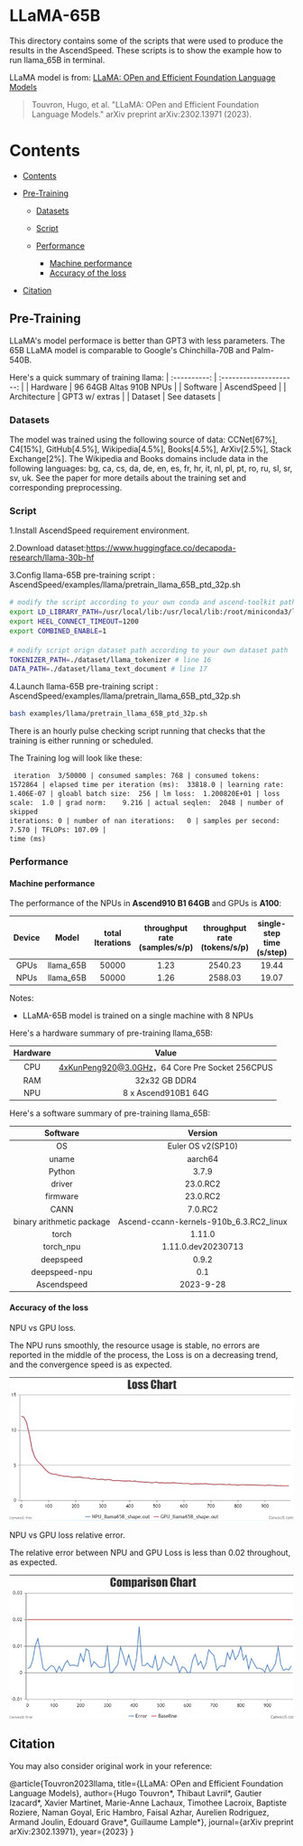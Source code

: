 # LLaMA-65B

This directory contains some of the scripts that were used to produce the results in the AscendSpeed. These scripts is to show the example how to run llama_65B in terminal.

LLaMA model is from: [LLaMA: OPen and Efficient Foundation Language Models](https://arxiv.org/pdf/2302.13971v1.pdf)

>Touvron, Hugo, et al. "LLaMA: OPen and Efficient Foundation Language Models." arXiv preprint arXiv:2302.13971 (2023).

# Contents

- [Contents](#contents)

- [Pre-Training](#pre-training)
  - [Datasets](#datasets)
  
  - [Script](#script)
  
  - [Performance](#performance)
  	- [Machine performance](#machine-performance)
  	- [Accuracy of the loss](#accuracy-of-the-loss)
  
- [Citation](#citation)


## Pre-Training

LLaMA's model performace is better than GPT3 with less parameters. The 65B LLaMA model is comparable to Google's Chinchilla-70B and Palm-540B.

Here's a quick summary of training llama:
| :----------: | :---------------------: |
|   Hardware   | 96 64GB Altas 910B NPUs |
|   Software   |       AscendSpeed       |
| Architecture |     GPT3 w/ extras      |
|   Dataset    |       See datasets      |

### Datasets
The model was trained using the following source of data: CCNet[67%], C4[15%], GitHub[4.5%], Wikipedia[4.5%], Books[4.5%], ArXiv[2.5%], Stack Exchange[2%]. The Wikipedia and Books domains include data in the following languages: bg, ca, cs, da, de, en, es, fr, hr, it, nl, pl, pt, ro, ru, sl, sr, sv, uk. See the paper for more details about the training set and corresponding preprocessing.

### Script

1.Install AscendSpeed requirement environment.

2.Download dataset:https://www.huggingface.co/decapoda-research/llama-30b-hf

3.Config llama-65B pre-training script : AscendSpeed/examples/llama/pretrain_llama_65B_ptd_32p.sh

```bash
# modify the script according to your own conda and ascend-toolkit path
export LD_LIBRARY_PATH=/usr/local/lib:/usr/local/lib:/root/miniconda3/lib:$LD_LIBRARY_PATH
export HEEL_CONNECT_TIMEOUT=1200
export COMBINED_ENABLE=1

# modify script orign dataset path according to your own dataset path
TOKENIZER_PATH=./dataset/llama_tokenizer # line 16
DATA_PATH=./dataset/llama_text_document # line 17

```

4.Launch llama-65B pre-training script : AscendSpeed/examples/llama/pretrain_llama_65B_ptd_32p.sh

```bash
bash examples/llama/pretrain_llama_65B_ptd_32p.sh
```

There is an hourly pulse checking script running that checks that the training is either running or scheduled.

The Training log will look like these:

```Shell
 iteration  3/50000 | consumed samples: 768 | consumed tokens:  1572864 | elapsed time per iteration (ms):  33818.0 | learning rate:    1.406E-07 | gloabl batch size:  256 | lm loss:  1.200820E+01 | loss scale:  1.0 | grad norm:    9.216 | actual seqlen:  2048 | number of skipped
iterations: 0 | number of nan iterations:   0 | samples per second: 7.570 | TFLOPs: 107.09 |
time (ms)
```

### Performance

#### Machine performance

The performance of the NPUs in **Ascend910 B1 64GB** and GPUs is **A100**:

|  Device  |   Model   | total Iterations | throughput rate (samples/s/p) | throughput rate (tokens/s/p) | single-step time (s/step) | floating point operation (TFLOPs/s) |
| :------: | :-------: | :--------------: | :---------------------------: | :--------------------------: | :-----------------------: | :---------------------------------: |
|   GPUs   | llama_65B |     50000        |             1.23              |           2540.23            |           19.44           |                5.68                 |
|   NPUs   | llama_65B |     50000        |             1.26              |           2588.03            |           19.07           |                5.91                 |

Notes: 

- LLaMA-65B model is trained on a single machine with 8 NPUs

Here's a hardware summary of pre-training llama_65B:

| Hardware |                      Value                      |
| :------: | :---------------------------------------------: |
|   CPU    | 4xKunPeng920@3.0GHz，64 Core Pre Socket 256CPUS |
|   RAM    |                  32x32 GB DDR4                  |
|   NPU    |               8 x Ascend910B1 64G               |

Here's a software summary of pre-training llama_65B:

|         Software          |                 Version                 |
| :-----------------------: | :-------------------------------------: |
|            OS             |            Euler OS v2(SP10)            |
|           uname           |                 aarch64                 |
|          Python           |                  3.7.9                  |
|          driver           |                23.0.RC2                 |
|         firmware          |                23.0.RC2                 |
|           CANN            |                 7.0.RC2                 |
| binary arithmetic package | Ascend-ccann-kernels-910b_6.3.RC2_linux |
|           torch           |                 1.11.0                  |
|         torch_npu         |           1.11.0.dev20230713            |
|         deepspeed         |                  0.9.2                  |
|       deepspeed-npu       |                   0.1                   |
|        Ascendspeed        |                2023-9-28                |



#### Accuracy of the loss

NPU vs GPU loss.

The NPU runs smoothly, the resource usage is stable, no errors are reported in the middle of the process, the Loss is on a decreasing trend, and the convergence speed is as expected.

![NPU-LOSS](./images/loss_chart.png)

NPU vs GPU loss relative error.

The relative error between NPU and GPU Loss is less than 0.02 throughout, as expected.

![NPU-Relative-Error](./images/compare_chart.png)

## Citation

You may also consider original work in your reference:

@article{Touvron2023llama,
  title={LLaMA: OPen and Efficient Foundation Language Models},
  author={Hugo Touvron*, Thibaut Lavril*, Gautier Izacard*, Xavier Martinet, Marie-Anne Lachaux, Timothee Lacroix, Baptiste Roziere, Naman Goyal,
  Eric Hambro, Faisal Azhar, Aurelien Rodriguez, Armand Joulin, Edouard Grave*, Guillaume Lample*},
  journal={arXiv preprint arXiv:2302.13971},
  year={2023}
}